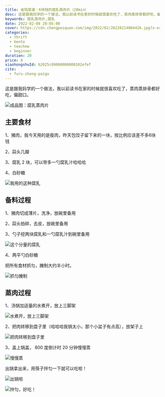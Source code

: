```yaml
---
title: 省钱菜谱：6块钱的腐乳蒸肉片（20min）
desc: 这是跟我妈学的一个做法，我以前读书在家的时候就很喜欢吃了，蒸肉蒸排骨都好吃，偏甜口。
keywords: 腐乳蒸肉片,腐乳
date: 2022-02-08 20:05:00
cover: https://cdn.chengpeiquan.com/img/2022/02/20220214004426.jpg?x-oss-process=image/interlace,1
categories:
  - thrift
  - bento
  - teochew
  - beginner
duration: 20
price: 8
xiaohongshuId: 62025c99000000000102efef
cite:
  - furu-zheng-paigu
---
```


这是跟我妈学的一个做法，我以前读书在家的时候就很喜欢吃了，蒸肉蒸排骨都好吃，偏甜口。

![成品图：腐乳蒸肉片](https://cdn.chengpeiquan.com/img/2022/02/20220214004448.jpg?x-oss-process=image/interlace,1)

## 主要食材

1、猪肉，我今天用的是瘦肉，昨天包饺子留下来的一块，按比例应该差不多6块钱

2、蒜头几瓣

3、腐乳 2 块，可以带多一勺腐乳汁哈哈哈

4、白砂糖

![我用的这种腐乳](https://cdn.chengpeiquan.com/img/2022/02/20220214004449.jpg?x-oss-process=image/interlace,1)

## 备料过程

1、猪肉切成薄片，洗净，放碗里备用

2、蒜头拍碎，去皮，放碗里备用

3、勺子挖两块腐乳和一勺腐乳汁到碗里备用

![这个分量的腐乳](https://cdn.chengpeiquan.com/img/2022/02/20220214004442.jpg?x-oss-process=image/interlace,1)

4、两平勺白砂糖

把所有食材抓匀，腌制大约半小时。

![抓匀腌制](https://cdn.chengpeiquan.com/img/2022/02/20220214004443.jpg?x-oss-process=image/interlace,1)

## 蒸肉过程

1、汤锅加适量的水煮开，放上三脚架

![水煮开，放上三脚架](https://cdn.chengpeiquan.com/img/2022/02/20220214004444.jpg?x-oss-process=image/interlace,1)

2、把肉转移到盘子里（哈哈哈我锅太小，那个小盆子有点高），放架子上

![把肉转移到盘子里](https://cdn.chengpeiquan.com/img/2022/02/20220214004445.jpg?x-oss-process=image/interlace,1)

3、盖上锅盖， 800 度倒计时 20 分钟慢慢蒸

![慢慢蒸](https://cdn.chengpeiquan.com/img/2022/02/20220214004446.jpg?x-oss-process=image/interlace,1)

出锅拿出来，用筷子拌匀一下就可以吃啦！

![出锅啦](https://cdn.chengpeiquan.com/img/2022/02/20220214004447.jpg?x-oss-process=image/interlace,1)

![拌匀，好吃！](https://cdn.chengpeiquan.com/img/2022/02/20220214004450.jpg?x-oss-process=image/interlace,1)
